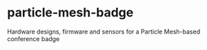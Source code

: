 # particle-mesh-badge
Hardware designs, firmware and sensors for a Particle Mesh-based conference badge
